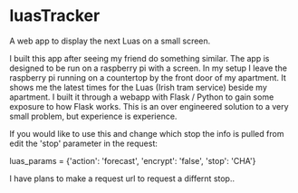 # luasTracker
 A web app to display the next Luas on a small screen.

 I built this app after seeing my friend do something similar. The app is designed to be run on a raspberry pi with a screen. In my setup I leave the raspberry pi running on a countertop by the front door of my apartment. It shows me the latest times for the Luas (Irish tram service) beside my apartment. I built it through a webapp with Flask / Python to gain some exposure to how Flask works. This is an over engineered solution to a very small problem, but experience is experience.

If you would like to use this and change which stop the info is pulled from edit the 'stop' parameter in the request: 

luas_params = {'action': 'forecast', 'encrypt': 'false', 'stop': 'CHA'}

I have plans to make a request url to request a differnt stop.. 